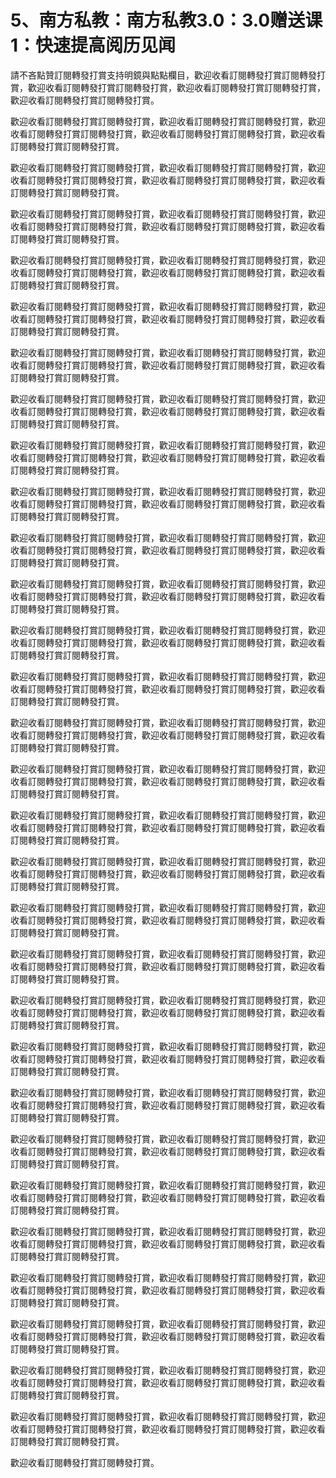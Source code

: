 # 5、南方私教：南方私教3.0：3.0赠送课1：快速提高阅历见闻

請不吝點贊訂閱轉發打賞支持明鏡與點點欄目，歡迎收看訂閱轉發打賞訂閱轉發打賞，歡迎收看訂閱轉發打賞訂閱轉發打賞，歡迎收看訂閱轉發打賞訂閱轉發打賞，歡迎收看訂閱轉發打賞訂閱轉發打賞。

歡迎收看訂閱轉發打賞訂閱轉發打賞，歡迎收看訂閱轉發打賞訂閱轉發打賞，歡迎收看訂閱轉發打賞訂閱轉發打賞，歡迎收看訂閱轉發打賞訂閱轉發打賞，歡迎收看訂閱轉發打賞訂閱轉發打賞。

歡迎收看訂閱轉發打賞訂閱轉發打賞，歡迎收看訂閱轉發打賞訂閱轉發打賞，歡迎收看訂閱轉發打賞訂閱轉發打賞，歡迎收看訂閱轉發打賞訂閱轉發打賞，歡迎收看訂閱轉發打賞訂閱轉發打賞。

歡迎收看訂閱轉發打賞訂閱轉發打賞，歡迎收看訂閱轉發打賞訂閱轉發打賞，歡迎收看訂閱轉發打賞訂閱轉發打賞，歡迎收看訂閱轉發打賞訂閱轉發打賞，歡迎收看訂閱轉發打賞訂閱轉發打賞。

歡迎收看訂閱轉發打賞訂閱轉發打賞，歡迎收看訂閱轉發打賞訂閱轉發打賞，歡迎收看訂閱轉發打賞訂閱轉發打賞，歡迎收看訂閱轉發打賞訂閱轉發打賞，歡迎收看訂閱轉發打賞訂閱轉發打賞。

歡迎收看訂閱轉發打賞訂閱轉發打賞，歡迎收看訂閱轉發打賞訂閱轉發打賞，歡迎收看訂閱轉發打賞訂閱轉發打賞，歡迎收看訂閱轉發打賞訂閱轉發打賞，歡迎收看訂閱轉發打賞訂閱轉發打賞。

歡迎收看訂閱轉發打賞訂閱轉發打賞，歡迎收看訂閱轉發打賞訂閱轉發打賞，歡迎收看訂閱轉發打賞訂閱轉發打賞，歡迎收看訂閱轉發打賞訂閱轉發打賞，歡迎收看訂閱轉發打賞訂閱轉發打賞。

歡迎收看訂閱轉發打賞訂閱轉發打賞，歡迎收看訂閱轉發打賞訂閱轉發打賞，歡迎收看訂閱轉發打賞訂閱轉發打賞，歡迎收看訂閱轉發打賞訂閱轉發打賞，歡迎收看訂閱轉發打賞訂閱轉發打賞。

歡迎收看訂閱轉發打賞訂閱轉發打賞，歡迎收看訂閱轉發打賞訂閱轉發打賞，歡迎收看訂閱轉發打賞訂閱轉發打賞，歡迎收看訂閱轉發打賞訂閱轉發打賞，歡迎收看訂閱轉發打賞訂閱轉發打賞。

歡迎收看訂閱轉發打賞訂閱轉發打賞，歡迎收看訂閱轉發打賞訂閱轉發打賞，歡迎收看訂閱轉發打賞訂閱轉發打賞，歡迎收看訂閱轉發打賞訂閱轉發打賞，歡迎收看訂閱轉發打賞訂閱轉發打賞。

歡迎收看訂閱轉發打賞訂閱轉發打賞，歡迎收看訂閱轉發打賞訂閱轉發打賞，歡迎收看訂閱轉發打賞訂閱轉發打賞，歡迎收看訂閱轉發打賞訂閱轉發打賞，歡迎收看訂閱轉發打賞訂閱轉發打賞。

歡迎收看訂閱轉發打賞訂閱轉發打賞，歡迎收看訂閱轉發打賞訂閱轉發打賞，歡迎收看訂閱轉發打賞訂閱轉發打賞，歡迎收看訂閱轉發打賞訂閱轉發打賞，歡迎收看訂閱轉發打賞訂閱轉發打賞。

歡迎收看訂閱轉發打賞訂閱轉發打賞，歡迎收看訂閱轉發打賞訂閱轉發打賞，歡迎收看訂閱轉發打賞訂閱轉發打賞，歡迎收看訂閱轉發打賞訂閱轉發打賞，歡迎收看訂閱轉發打賞訂閱轉發打賞。

歡迎收看訂閱轉發打賞訂閱轉發打賞，歡迎收看訂閱轉發打賞訂閱轉發打賞，歡迎收看訂閱轉發打賞訂閱轉發打賞，歡迎收看訂閱轉發打賞訂閱轉發打賞，歡迎收看訂閱轉發打賞訂閱轉發打賞。

歡迎收看訂閱轉發打賞訂閱轉發打賞，歡迎收看訂閱轉發打賞訂閱轉發打賞，歡迎收看訂閱轉發打賞訂閱轉發打賞，歡迎收看訂閱轉發打賞訂閱轉發打賞，歡迎收看訂閱轉發打賞訂閱轉發打賞。

歡迎收看訂閱轉發打賞訂閱轉發打賞，歡迎收看訂閱轉發打賞訂閱轉發打賞，歡迎收看訂閱轉發打賞訂閱轉發打賞，歡迎收看訂閱轉發打賞訂閱轉發打賞，歡迎收看訂閱轉發打賞訂閱轉發打賞。

歡迎收看訂閱轉發打賞訂閱轉發打賞，歡迎收看訂閱轉發打賞訂閱轉發打賞，歡迎收看訂閱轉發打賞訂閱轉發打賞，歡迎收看訂閱轉發打賞訂閱轉發打賞，歡迎收看訂閱轉發打賞訂閱轉發打賞。

歡迎收看訂閱轉發打賞訂閱轉發打賞，歡迎收看訂閱轉發打賞訂閱轉發打賞，歡迎收看訂閱轉發打賞訂閱轉發打賞，歡迎收看訂閱轉發打賞訂閱轉發打賞，歡迎收看訂閱轉發打賞訂閱轉發打賞。

歡迎收看訂閱轉發打賞訂閱轉發打賞，歡迎收看訂閱轉發打賞訂閱轉發打賞，歡迎收看訂閱轉發打賞訂閱轉發打賞，歡迎收看訂閱轉發打賞訂閱轉發打賞，歡迎收看訂閱轉發打賞訂閱轉發打賞。

歡迎收看訂閱轉發打賞訂閱轉發打賞，歡迎收看訂閱轉發打賞訂閱轉發打賞，歡迎收看訂閱轉發打賞訂閱轉發打賞，歡迎收看訂閱轉發打賞訂閱轉發打賞，歡迎收看訂閱轉發打賞訂閱轉發打賞。

歡迎收看訂閱轉發打賞訂閱轉發打賞，歡迎收看訂閱轉發打賞訂閱轉發打賞，歡迎收看訂閱轉發打賞訂閱轉發打賞，歡迎收看訂閱轉發打賞訂閱轉發打賞，歡迎收看訂閱轉發打賞訂閱轉發打賞。

歡迎收看訂閱轉發打賞訂閱轉發打賞，歡迎收看訂閱轉發打賞訂閱轉發打賞，歡迎收看訂閱轉發打賞訂閱轉發打賞，歡迎收看訂閱轉發打賞訂閱轉發打賞，歡迎收看訂閱轉發打賞訂閱轉發打賞。

歡迎收看訂閱轉發打賞訂閱轉發打賞，歡迎收看訂閱轉發打賞訂閱轉發打賞，歡迎收看訂閱轉發打賞訂閱轉發打賞，歡迎收看訂閱轉發打賞訂閱轉發打賞，歡迎收看訂閱轉發打賞訂閱轉發打賞。

歡迎收看訂閱轉發打賞訂閱轉發打賞，歡迎收看訂閱轉發打賞訂閱轉發打賞，歡迎收看訂閱轉發打賞訂閱轉發打賞，歡迎收看訂閱轉發打賞訂閱轉發打賞，歡迎收看訂閱轉發打賞訂閱轉發打賞。

歡迎收看訂閱轉發打賞訂閱轉發打賞，歡迎收看訂閱轉發打賞訂閱轉發打賞，歡迎收看訂閱轉發打賞訂閱轉發打賞，歡迎收看訂閱轉發打賞訂閱轉發打賞，歡迎收看訂閱轉發打賞訂閱轉發打賞。

歡迎收看訂閱轉發打賞訂閱轉發打賞，歡迎收看訂閱轉發打賞訂閱轉發打賞，歡迎收看訂閱轉發打賞訂閱轉發打賞，歡迎收看訂閱轉發打賞訂閱轉發打賞，歡迎收看訂閱轉發打賞訂閱轉發打賞。

歡迎收看訂閱轉發打賞訂閱轉發打賞，歡迎收看訂閱轉發打賞訂閱轉發打賞，歡迎收看訂閱轉發打賞訂閱轉發打賞，歡迎收看訂閱轉發打賞訂閱轉發打賞，歡迎收看訂閱轉發打賞訂閱轉發打賞。

歡迎收看訂閱轉發打賞訂閱轉發打賞，歡迎收看訂閱轉發打賞訂閱轉發打賞，歡迎收看訂閱轉發打賞訂閱轉發打賞，歡迎收看訂閱轉發打賞訂閱轉發打賞，歡迎收看訂閱轉發打賞訂閱轉發打賞。

歡迎收看訂閱轉發打賞訂閱轉發打賞，歡迎收看訂閱轉發打賞訂閱轉發打賞，歡迎收看訂閱轉發打賞訂閱轉發打賞，歡迎收看訂閱轉發打賞訂閱轉發打賞，歡迎收看訂閱轉發打賞訂閱轉發打賞。

歡迎收看訂閱轉發打賞訂閱轉發打賞，歡迎收看訂閱轉發打賞訂閱轉發打賞，歡迎收看訂閱轉發打賞訂閱轉發打賞，歡迎收看訂閱轉發打賞訂閱轉發打賞，歡迎收看訂閱轉發打賞訂閱轉發打賞。

歡迎收看訂閱轉發打賞訂閱轉發打賞。